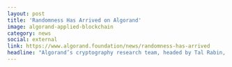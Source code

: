 ```yaml
---
layout: post
title: 'Randomness Has Arrived on Algorand'
image: algorand-applied-blockchain
category: news
social: external
link: https://www.algorand.foundation/news/randomness-has-arrived
headline: "Algorand’s cryptography research team, headed by Tal Rabin, together with Applied Blockchain, has developed a VRF Oracle to bring randomness to the Algorand blockchain."
---
```

